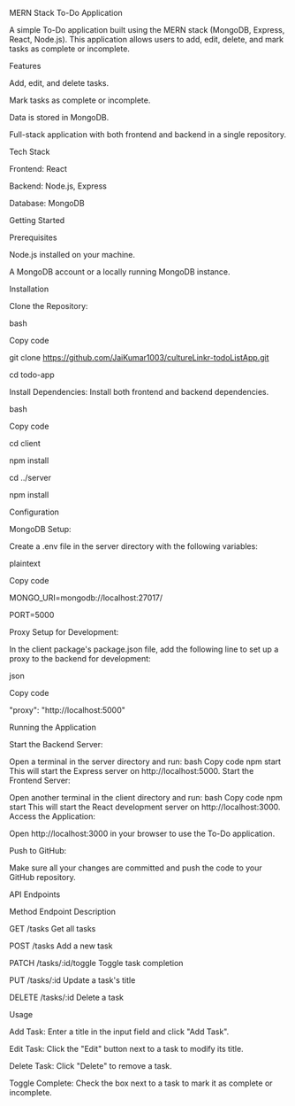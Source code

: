 MERN Stack To-Do Application

A simple To-Do application built using the MERN stack (MongoDB, Express, React, Node.js). This application allows users to add, edit, delete, and mark tasks as complete or incomplete.

Features

Add, edit, and delete tasks.

Mark tasks as complete or incomplete.

Data is stored in MongoDB.

Full-stack application with both frontend and backend in a single repository.

Tech Stack

Frontend: React

Backend: Node.js, Express

Database: MongoDB

Getting Started

Prerequisites

Node.js installed on your machine.

A MongoDB account or a locally running MongoDB instance.

Installation

Clone the Repository:

bash

Copy code

git clone https://github.com/JaiKumar1003/cultureLinkr-todoListApp.git

cd todo-app

Install Dependencies: Install both frontend and backend dependencies.

bash

Copy code

cd client

npm install

cd ../server

npm install

Configuration

MongoDB Setup:

Create a .env file in the server directory with the following variables:

plaintext

Copy code

MONGO_URI=mongodb://localhost:27017/

PORT=5000

Proxy Setup for Development:

In the client package's package.json file, add the following line to set up a proxy to the backend for development:

json

Copy code

"proxy": "http://localhost:5000"

Running the Application

Start the Backend Server:

Open a terminal in the server directory and run:
bash
Copy code
npm start
This will start the Express server on http://localhost:5000.
Start the Frontend Server:

Open another terminal in the client directory and run:
bash
Copy code
npm start
This will start the React development server on http://localhost:3000.
Access the Application:

Open http://localhost:3000 in your browser to use the To-Do application.

Push to GitHub:

Make sure all your changes are committed and push the code to your GitHub repository.

API Endpoints

Method	Endpoint	Description

GET	/tasks	Get all tasks

POST	/tasks	Add a new task

PATCH	/tasks/:id/toggle	Toggle task completion

PUT	/tasks/:id	Update a task's title

DELETE	/tasks/:id	Delete a task

Usage

Add Task: Enter a title in the input field and click "Add Task".

Edit Task: Click the "Edit" button next to a task to modify its title.

Delete Task: Click "Delete" to remove a task.

Toggle Complete: Check the box next to a task to mark it as complete or incomplete.
